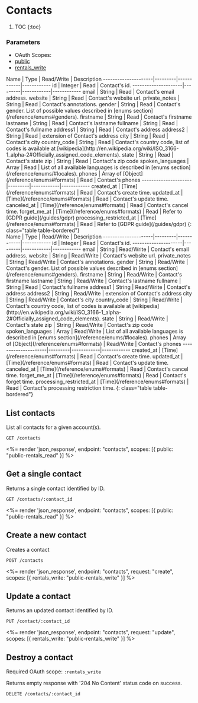# Contacts

1. TOC
{:toc}

### Parameters
<ul class="nav nav-pills" role="tablist">
  <li class="disabled"><a>OAuth Scopes:</a></li>
  <li class="active"><a href="#public" role="tab" data-toggle="pill">public</a></li>
  <li><a href="#rentals_write" role="tab" data-toggle="pill">rentals_write</a></li>
</ul>
<div class="tab-content" markdown="1">
  <div class="tab-pane active" id="public" markdown="1">
Name                 | Type    | Read/Write | Description
---------------------|---------|------------|------------
id                   | Integer | Read       | Contact's id.
---------------------|---------|------------|------------
email                | String  | Read       | Contact's email address.
website              | String  | Read       | Contact's website url.
private_notes        | String  | Read       | Contact's annotations.
gender               | String  | Read       | Contact's gender. List of possible values described in [enums section](/reference/enums#genders).
firstname            | String  | Read       | Contact's firstname
lastname             | String  | Read       | Contact's lastname
fullname             | String  | Read       | Contact's fullname
address1             | String  | Read       | Contact's address
address2             | String  | Read       | extension of Contact's address
city                 | String  | Read       | Contact's city
country_code         | String  | Read       | Contact's country code, list of codes is available at [wikipedia](http://en.wikipedia.org/wiki/ISO_3166-1_alpha-2#Officially_assigned_code_elements).
state                | String  | Read       | Contact's state
zip                  | String  | Read       | Contact's zip code
spoken_languages     | Array   | Read       | List of all available languages is described in [enums section](/reference/enums/#locales).
phones               | Array of [Object](/reference/enums#formats) | Read | Contact's phones
---------------------|---------|------------|------------
created_at           | [Time](/reference/enums#formats) | Read       | Contact's create time.
updated_at           | [Time](/reference/enums#formats) | Read       | Contact's update time.
canceled_at          | [Time](/reference/enums#formats) | Read       | Contact's cancel time.
forget_me_at         | [Time](/reference/enums#formats) | Read       | Refer to [GDPR guide](/guides/gdpr)
processing_restricted_at | [Time](/reference/enums#formats) | Read       | Refer to [GDPR guide](/guides/gdpr)
{: class="table table-bordered"}
  </div>
  <div class="tab-pane" id="rentals_write" markdown="1">
Name                 | Type    | Read/Write | Description
---------------------|---------|------------|------------
id                   | Integer | Read       | Contact's id.
---------------------|---------|------------|------------
email                | String  | Read/Write | Contact's email address.
website              | String  | Read/Write | Contact's website url.
private_notes        | String  | Read/Write | Contact's annotations.
gender               | String  | Read/Write | Contact's gender. List of possible values described in [enums section](/reference/enums#genders).
firstname            | String  | Read/Write | Contact's firstname
lastname             | String  | Read/Write | Contact's lastname
fullname             | String  | Read       | Contact's fullname
address1             | String  | Read/Write | Contact's address
address2             | String  | Read/Write | extension of Contact's address
city                 | String  | Read/Write | Contact's city
country_code         | String  | Read/Write | Contact's country code, list of codes is available at [wikipedia](http://en.wikipedia.org/wiki/ISO_3166-1_alpha-2#Officially_assigned_code_elements).
state                | String  | Read/Write | Contact's state
zip                  | String  | Read/Write | Contact's zip code
spoken_languages     | Array   | Read/Write | List of all available languages is described in [enums section](/reference/enums/#locales).
phones               | Array of [Object](/reference/enums#formats) | Read/Write | Contact's phones
---------------------|---------|------------|------------
created_at           | [Time](/reference/enums#formats) | Read       | Contact's create time.
updated_at           | [Time](/reference/enums#formats) | Read       | Contact's update time.
canceled_at          | [Time](/reference/enums#formats) | Read       | Contact's cancel time.
forget_me_at         | [Time](/reference/enums#formats) | Read       | Contact's forget time.
processing_restricted_at | [Time](/reference/enums#formats) | Read       | Contact's processing restriction time.
{: class="table table-bordered"}
  </div>
</div>

## List contacts

List all contacts for a given account(s).

~~~
GET /contacts
~~~

<%= render 'json_response', endpoint: "contacts", scopes: [{ public: "public-rentals_read" }] %>

## Get a single contact

Returns a single contact identified by ID.

~~~
GET /contacts/:contact_id
~~~

<%= render 'json_response', endpoint: "contacts", scopes: [{ public: "public-rentals_read" }] %>

## Create a new contact

Creates a contact

~~~
POST /contacts
~~~

<%= render 'json_response', endpoint: "contacts", request: "create",
  scopes: [{ rentals_write: "public-rentals_write" }] %>

## Update a contact

Returns an updated contact identified by ID.

~~~
PUT /contact/:contact_id
~~~

<%= render 'json_response', endpoint: "contacts", request: "update",
  scopes: [{ rentals_write: "public-rentals_write" }] %>

## Destroy a contact

Required OAuth scope: `:rentals_write`

Returns empty response with '204 No Content' status code on success.

~~~~~~
DELETE /contacts/:contact_id
~~~~~~
